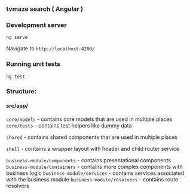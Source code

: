 ### tvmaze search ( Angular )

### Development server

`ng serve` 

Navigate to `http://localhost:4200/`

### Running unit tests

`ng test`


### Structure:
#### src/app/
   `core/models` - contains core models that are used in multiple places
   `core/tests` - contains test helpers like dummy data

   `shared` - contains shared components that are used in multiple places
   
   `shell` - contains a wrapper layout with header and child router service
   
   `business-module/components` - contains presentational components
   `business-module/containers` - contains more complex components with business logic
   `business-module/services` - contains services associated with the business module
   `business-module/resolvers` - contains route resolvers
   